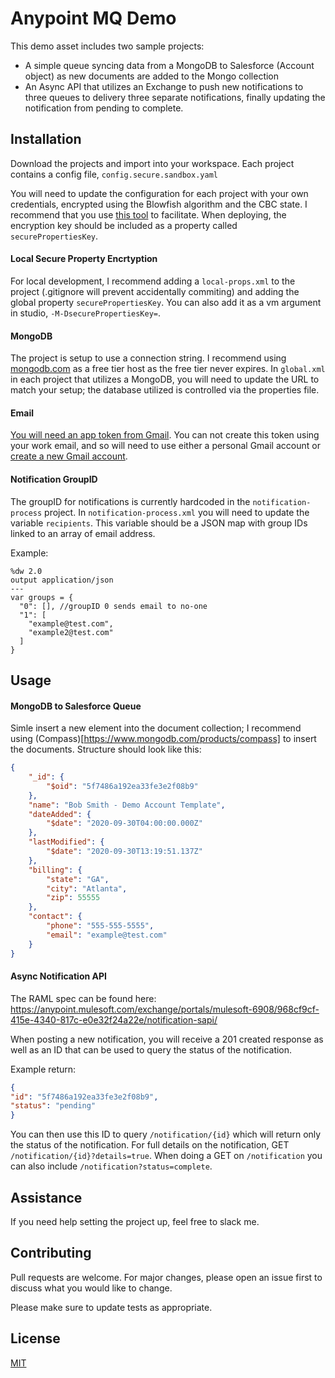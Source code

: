 # Anypoint MQ Demo

This demo asset includes two sample projects:
* A simple queue syncing data from a MongoDB to Salesforce (Account object) as new documents are added to the Mongo collection
* An Async API that utilizes an Exchange to push new notifications to three queues to delivery three separate notifications, finally updating the notification from pending to complete.



## Installation

Download the projects and import into your workspace. Each project contains a config file, `config.secure.sandbox.yaml`

You will need to update the configuration for each project with your own credentials, encrypted using the Blowfish algorithm and the CBC state. I recommend that you use [this tool](https://secure-properties-api.us-e1.cloudhub.io/) to facilitate. When deploying, the encryption key should be included as a property called `securePropertiesKey`.

#### Local Secure Property Encrtyption
For local development, I recommend adding a `local-props.xml` to the project (.gitignore will prevent accidentally commiting) and adding the global property `securePropertiesKey`. You can also add it as a vm argument in studio, `-M-DsecurePropertiesKey=`.

#### MongoDB
The project is setup to use a connection string. I recommend using [mongodb.com](https://mongodb.com) as a free tier host as the free tier never expires.
In `global.xml` in each project that utilizes a MongoDB, you will need to update the URL to match your setup; the database utilized is controlled via the properties file.

#### Email
[You will need an app token from Gmail](https://support.google.com/mail/answer/185833?hl=en). You can not create this token using your work email, and so will need to use either a personal Gmail account or [create a new Gmail account](https://accounts.google.com/signup).

#### Notification GroupID

The groupID for notifications is currently hardcoded in the `notification-process` project. In `notification-process.xml` you will need to update the variable `recipients`. This variable should be a JSON map with group IDs linked to an array of email address.

Example:

```dataweave
%dw 2.0
output application/json
---
var groups = {
  "0": [], //groupID 0 sends email to no-one
  "1": [
    "example@test.com",
    "example2@test.com"
  ]
}
```

## Usage

#### MongoDB to Salesforce Queue

Simle insert a new element into the document collection; I recommend using (Compass)[https://www.mongodb.com/products/compass] to insert the documents. Structure should look like this:

```JSON
{
    "_id": {
        "$oid": "5f7486a192ea33fe3e2f08b9"
    },
    "name": "Bob Smith - Demo Account Template",
    "dateAdded": {
        "$date": "2020-09-30T04:00:00.000Z"
    },
    "lastModified": {
        "$date": "2020-09-30T13:19:51.137Z"
    },
    "billing": {
        "state": "GA",
        "city": "Atlanta",
        "zip": 55555
    },
    "contact": {
        "phone": "555-555-5555",
        "email": "example@test.com"
    }
}
```

#### Async Notification API

The RAML spec can be found here: https://anypoint.mulesoft.com/exchange/portals/mulesoft-6908/968cf9cf-415e-4340-817c-e0e32f24a22e/notification-sapi/

When posting a new notification, you will receive a 201 created response as well as an ID that can be used to query the status of the notification.

Example return:

```JSON
{
"id": "5f7486a192ea33fe3e2f08b9",
"status": "pending"
}
```

You can then use this ID to query `/notification/{id}` which will return only the status of the notification. For full details on the notification, GET `/notification/{id}?details=true`. When doing a GET on `/notification` you can also include `/notification?status=complete`.

## Assistance
If you need help setting the project up, feel free to slack me.

## Contributing
Pull requests are welcome. For major changes, please open an issue first to discuss what you would like to change.

Please make sure to update tests as appropriate.

## License
[MIT](https://choosealicense.com/licenses/mit/)
